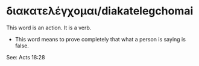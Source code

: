 # διακατελέγχομαι/diakatelegchomai
This word is an action. It is a verb.
* This word means to prove completely that what a person is saying is false.

See: Acts 18:28
